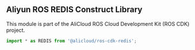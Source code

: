 ## Aliyun ROS REDIS Construct Library

This module is part of the AliCloud ROS Cloud Development Kit (ROS CDK) project.

```ts
import * as REDIS from '@alicloud/ros-cdk-redis';
```